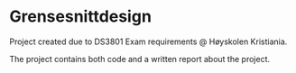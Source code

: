 # Grensesnittdesign

Project created due to DS3801 Exam requirements @ Høyskolen Kristiania.

The project contains both code and a written report about the project.
